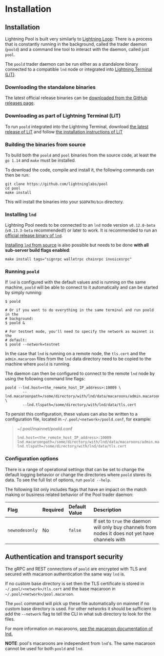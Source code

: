 # Installation

## Installation

Lightning Pool is built very similarly to [Lightning Loop](https://github.com/lightninglabs/loop): There is a process that is constantly running in the background, called the trader daemon \(`poold`\) and a command line tool to interact with the daemon, called just `pool`.

The `poold` trader daemon can be run either as a standalone binary connected to a compatible `lnd` node or integrated into [Lightning Terminal \(LiT\)](https://github.com/lightninglabs/lightning-terminal).

### Downloading the standalone binaries

The latest official release binaries can be [downloaded from the GitHub releases page](https://github.com/lightninglabs/pool/releases).

### Downloading as part of Lightning Terminal \(LiT\)

To run `poold` integrated into the Lightning Terminal, download [the latest release of LiT](https://github.com/lightninglabs/lightning-terminal/releases) and follow [the installation instructions of LiT](https://github.com/lightninglabs/lightning-terminal#execution)

### Building the binaries from source

To build both the `poold` and `pool` binaries from the source code, at least the `go 1.14` and `make` must be installed.

To download the code, compile and install it, the following commands can then be run:

```text
git clone https://github.com/lightninglabs/pool
cd pool
make install
```

This will install the binaries into your `$GOPATH/bin` directory.

### Installing `lnd`

Lightning Pool needs to be connected to an `lnd` node version `v0.12.0-beta` (`v0.13.3-beta` recommended!) or later to work. It is recommended to run an [official release binary of `lnd`](https://github.com/lightningnetwork/lnd/releases).

[Installing `lnd` from source](https://github.com/lightningnetwork/lnd/blob/master/docs/INSTALL.md#installing-lnd) is also possible but needs to be done **with all sub-server build flags enabled**:

```text
make install tags="signrpc walletrpc chainrpc invoicesrpc"
```

### Running `poold`

If `lnd` is configured with the default values and is running on the same machine, `poold` will be able to connect to it automatically and can be started by simply running:

```text
$ poold

# Or if you want to do everything in the same terminal and run poold in the
# background:
$ poold &

# For testnet mode, you'll need to specify the network as mainnet is the
# default:
$ poold --network=testnet
```

In the case that `lnd` is running on a remote node, the `tls.cert` and the `admin.macaroon` files from the `lnd` data directory need to be copied to the machine where `poold` is running.

The daemon can then be configured to connect to the remote `lnd` node by using the following command line flags:

```text
poold --lnd.host=<the_remote_host_IP_address>:10009 \
        --lnd.macaroonpath=/some/directory/with/lnd/data/macaroons/admin.macaroon \
        --lnd.tlspath=/some/directory/with/lnd/data/tls.cert
```

To persist this configuration, these values can also be written to a configuration file, located in `~/.pool/<network>/poold.conf`, for example:

> ~/.pool/mainnet/poold.conf
>
> ```text
> lnd.host=<the_remote_host_IP_address>:10009
> lnd.macaroonpath=/some/directory/with/lnd/data/macaroons/admin.macaroon
> lnd.tlspath=/some/directory/with/lnd/data/tls.cert
> ```

### Configuration options

There is a range of operational settings that can be set to change the default logging behavior or change the directories where `poold` stores its data. To see the full list of options, run `poold --help`.

The following list only includes flags that have an impact on the match making or business related behavior of the Pool trader daemon:

| Flag | Required | Default Value | Description |
| :--- | :--- | :--- | :--- |
| `newnodesonly` | No | `false` | If set to `true` the daemon will only buy channels from nodes it does not yet have channels with |

## Authentication and transport security

The gRPC and REST connections of `poold` are encrypted with TLS and secured with macaroon authentication the same way `lnd` is.

If no custom base directory is set then the TLS certificate is stored in `~/.pool/<network>/tls.cert` and the base macaroon in `~/.pool/<network>/pool.macaroon`.

The `pool` command will pick up these file automatically on mainnet if no custom base directory is used. For other networks it should be sufficient to add the `--network` flag to tell the CLI in what sub directory to look for the files.

For more information on macaroons, [see the macaroon documentation of lnd.](https://github.com/lightningnetwork/lnd/blob/master/docs/macaroons.md)

**NOTE**: pool's macaroons are independent from `lnd`'s. The same macaroon cannot be used for both `poold` and `lnd`.
